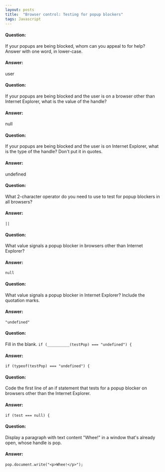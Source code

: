 ```yaml
---
layout: posts
title:  "Browser control: Testing for popup blockers"
tags: Javascript
---
```


#### Question:
If your popups are being blocked, whom can you appeal to for help? Answer with one word, in lower-case.

#### Answer:
user

#### Question:
If your popups are being blocked and the user is on a browser other than Internet Explorer, what is the value of the handle?

#### Answer:
null

#### Question:
If your popups are being blocked and the user is on Internet Explorer, what is the type of the handle? Don't put it in quotes.

#### Answer:
undefined

#### Question:
What 2-character operator do you need to use to test for popup blockers in all browsers?

#### Answer:
`||`

#### Question:
What value signals a popup blocker in browsers other than Internet Explorer?

#### Answer:
`null`

#### Question:
What value signals a popup blocker in Internet Explorer? Include the quotation marks.

#### Answer:
`"undefined"`

#### Question:
Fill in the blank.
`if (__________(testPop) === "undefined") {`

#### Answer:
`if (typeof(testPop) === "undefined") {`

#### Question:
Code the first line of an if statement that tests for a popup blocker on browsers other than the Internet Explorer.

#### Answer:
`if (test === null) {`
  
#### Question:
Display a paragraph with text content "Whee!" in a window that's already open, whose handle is pop.

#### Answer:
`pop.document.write("<p>Whee!</p>");`

